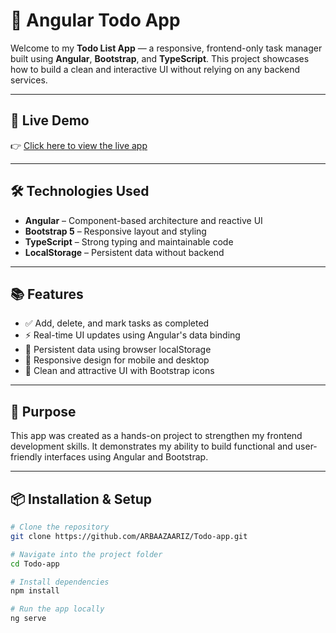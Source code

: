 # 📝 Angular Todo App

Welcome to my **Todo List App** — a responsive, frontend-only task manager built using **Angular**, **Bootstrap**, and **TypeScript**. This project showcases how to build a clean and interactive UI without relying on any backend services.

---

## 🚀 Live Demo

👉 [Click here to view the live app](https://arbaazaariz.github.io/Todo-app/)

---

## 🛠 Technologies Used

- **Angular** – Component-based architecture and reactive UI
- **Bootstrap 5** – Responsive layout and styling
- **TypeScript** – Strong typing and maintainable code
- **LocalStorage** – Persistent data without backend

---

## 📚 Features

- ✅ Add, delete, and mark tasks as completed
- ⚡ Real-time UI updates using Angular's data binding
- 💾 Persistent data using browser localStorage
- 📱 Responsive design for mobile and desktop
- 🎨 Clean and attractive UI with Bootstrap icons

---

## 🎯 Purpose

This app was created as a hands-on project to strengthen my frontend development skills. It demonstrates my ability to build functional and user-friendly interfaces using Angular and Bootstrap.

---

## 📦 Installation & Setup

```bash
# Clone the repository
git clone https://github.com/ARBAAZAARIZ/Todo-app.git

# Navigate into the project folder
cd Todo-app

# Install dependencies
npm install

# Run the app locally
ng serve

